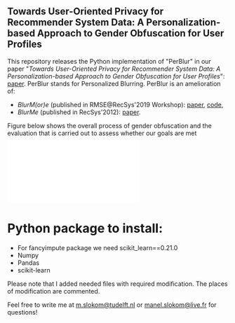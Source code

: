 ## Towards User-Oriented Privacy for Recommender System Data: A Personalization-based Approach to Gender Obfuscation for User Profiles

This repository releases the Python implementation of "PerBlur" in our paper "*Towards User-Oriented Privacy for Recommender System Data: A Personalization-based Approach to Gender Obfuscation for User Profiles*": [paper](http://google.com).
PerBlur stands for Personalized Blurring. 
PerBlur is an amelioration of:
  * *BlurM(or)e* (published in RMSE@RecSys'2019 Workshop): [paper](https://pure.tudelft.nl/portal/files/68758824/short2.pdf), [code](https://github.com/STrucks/BlurMore),
  * *BlurMe* (published in RecSys'2012): [paper](https://ece.northeastern.edu/fac-ece/ioannidis/static/pdf/2012/blurme.pdf).
  
 
Figure below shows the overall process of gender obfuscation and the evaluation that is carried out to assess whether our goals are met 
![Diagram](diagram_PerBlur.pdf)


	
	


# Python package to install:
* For fancyimpute package we need scikit_learn==0.21.0
* Numpy
* Pandas
* scikit-learn

Please note that I added needed files with required modification. The places of modification are commented. 

Feel free to write me at m.slokom@tudelft.nl or manel.slokom@live.fr for questions!
